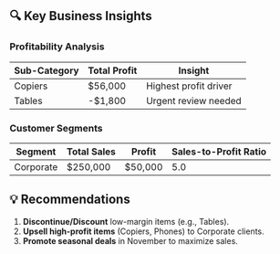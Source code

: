 ## 🔍 Key Business Insights  
### Profitability Analysis  
| Sub-Category       | Total Profit | Insight                |  
|--------------------|--------------|------------------------|  
| Copiers            | $56,000      | Highest profit driver  |  
| Tables             | -$1,800      | Urgent review needed   |  

### Customer Segments  
| Segment    | Total Sales | Profit | Sales-to-Profit Ratio |  
|------------|-------------|--------|-----------------------|  
| Corporate  | $250,000    | $50,000| 5.0                   |  

## 💡 Recommendations  
1. **Discontinue/Discount** low-margin items (e.g., Tables).  
2. **Upsell high-profit items** (Copiers, Phones) to Corporate clients.  
3. **Promote seasonal deals** in November to maximize sales.  
